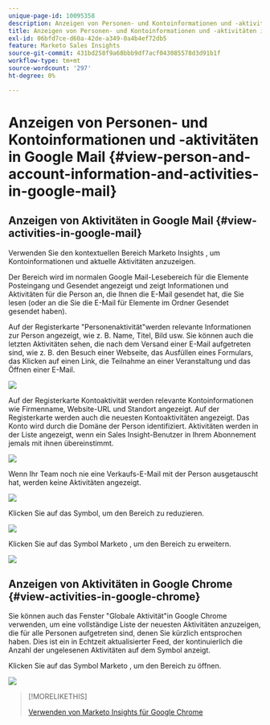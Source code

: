 ```yaml
---
unique-page-id: 10095358
description: Anzeigen von Personen- und Kontoinformationen und -aktivitäten in Google Mail - Marketo Docs - Produktdokumentation
title: Anzeigen von Personen- und Kontoinformationen und -aktivitäten in Google Mail
exl-id: 06bfd7ce-d60a-42de-a349-0a4b4ef72db5
feature: Marketo Sales Insights
source-git-commit: 431bd258f9a68bbb9df7acf043085578d3d91b1f
workflow-type: tm+mt
source-wordcount: '297'
ht-degree: 0%

---
```


# Anzeigen von Personen- und Kontoinformationen und -aktivitäten in Google Mail {#view-person-and-account-information-and-activities-in-google-mail}

## Anzeigen von Aktivitäten in Google Mail {#view-activities-in-google-mail}

Verwenden Sie den kontextuellen Bereich Marketo Insights , um Kontoinformationen und aktuelle Aktivitäten anzuzeigen.

Der Bereich wird im normalen Google Mail-Lesebereich für die Elemente Posteingang und Gesendet angezeigt und zeigt Informationen und Aktivitäten für die Person an, die Ihnen die E-Mail gesendet hat, die Sie lesen (oder an die Sie die E-Mail für Elemente im Ordner Gesendet gesendet haben).

Auf der Registerkarte &quot;Personenaktivität&quot;werden relevante Informationen zur Person angezeigt, wie z. B. Name, Titel, Bild usw. Sie können auch die letzten Aktivitäten sehen, die nach dem Versand einer E-Mail aufgetreten sind, wie z. B. den Besuch einer Webseite, das Ausfüllen eines Formulars, das Klicken auf einen Link, die Teilnahme an einer Veranstaltung und das Öffnen einer E-Mail.

![](assets/1.png)

Auf der Registerkarte Kontoaktivität werden relevante Kontoinformationen wie Firmenname, Website-URL und Standort angezeigt. Auf der Registerkarte werden auch die neuesten Kontoaktivitäten angezeigt. Das Konto wird durch die Domäne der Person identifiziert. Aktivitäten werden in der Liste angezeigt, wenn ein Sales Insight-Benutzer in Ihrem Abonnement jemals mit ihnen übereinstimmt.

![](assets/2.png)

Wenn Ihr Team noch nie eine Verkaufs-E-Mail mit der Person ausgetauscht hat, werden keine Aktivitäten angezeigt.

![](assets/3.png)

Klicken Sie auf das Symbol, um den Bereich zu reduzieren.

![](assets/4.png)

Klicken Sie auf das Symbol Marketo , um den Bereich zu erweitern.

![](assets/image2015-10-6-15-3a43-3a22.png)

## Anzeigen von Aktivitäten in Google Chrome {#view-activities-in-google-chrome}

Sie können auch das Fenster &quot;Globale Aktivität&quot;in Google Chrome verwenden, um eine vollständige Liste der neuesten Aktivitäten anzuzeigen, die für alle Personen aufgetreten sind, denen Sie kürzlich entsprochen haben. Dies ist ein in Echtzeit aktualisierter Feed, der kontinuierlich die Anzahl der ungelesenen Aktivitäten auf dem Symbol anzeigt.

Klicken Sie auf das Symbol Marketo , um den Bereich zu öffnen.

![](assets/image2015-10-6-15-3a32-3a52.png)

>[!MORELIKETHIS]
>
>[Verwenden von Marketo Insights für Google Chrome](/help/marketo/product-docs/marketo-sales-insight/msi-chrome-plugin/using-marketo-insights-for-google-chrome.md)
